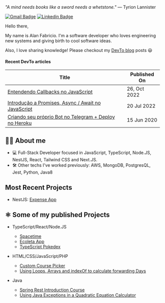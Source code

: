 _"A mind needs books like a sword needs a whetstone."_ — Tyrion Lannister

[![Gmail Badge](https://img.shields.io/badge/-Gmail-c14438?style=for-the-badge&logo=Gmail&logoColor=white&link=mailto:alanpfabricio@gmail.com)](mailto:alanpfabricio@gmail.com)
[![Linkedin Badge](https://img.shields.io/badge/-LinkedIn-blue?style=for-the-badge&logo=Linkedin&logoColor=white&link=https://www.linkedin.com/in/alantsx/)](https://www.linkedin.com/in/alantsx/)

Hello there,

My name is Alan Fabricio. I'm a software developer who loves engineering new systems and giving birth to cool software ideas.

Also, I love sharing knowledge! Please checkout my [DevTo blog](https://dev.to/alanfabricio) posts 😃

#### Recent DevTo articles

| Title | Published On |
| ----- | ------------ |
| [Entendendo Callbacks no JavaScript](https://dev.to/alanfabricio/entendendo-callbacks-no-javascript-28e0) | 26, Oct 2022 |
| [Introdução a Promises, Async / Await no JavaScript](https://dev.to/alanfabricio/introducao-a-promises-async-await-no-javascript-4pjm) | 20 Jul 2022 |
| [Criando seu próprio Bot no Telegram + Deploy no Heroku](https://dev.to/alanfabricio/bottelegram-pt-1-criando-seu-proprio-bot-no-telegram-usando-nodejs-deploy-na-nuvem-via-heroku-4ig8) | 15 Jun 2020 |

## 👦🏽 About me 
- 💻 Full-Stack Developer focused in JavaScript, TypeScript, Node.JS, NestJS, React, Tailwind CSS and Next.JS.
- 🛠 Other techs I've worked previously: AWS, MongoDB, PostgresQL, Jest, Python, Java8

## Most Recent Projects
- NestJS: [Expense App](https://github.com/alantsx/expense-app)

## ⚛️ Some of my published Projects
- TypeScript/React/Node.JS
    - [Spacetime](https://github.com/alantsx/NLW-spacetime)
    - [Ecoleta App](https://github.com/alantsx/Ecoleta-app)
    - [TypeScript Pokedex](https://github.com/alantsx/TypeScript-Pokedex)
    
- HTML/CSS/JavaScript/PHP
    - [Custom Course Picker](https://github.com/alantsx/Custom-Course-Picker)
    - [Using Loops, Arrays and indexOf to calculate forwarding Days](https://github.com/alantsx/diaSemana)
 
- Java
    - [Spring Rest Introduction Course](https://github.com/alantsx/spring-rest-bootcamp)
    - [Using Java Exceptions in a Quadratic Equation Calculator](https://github.com/alantsx/equacaoSegundoGrau)
